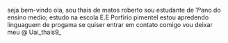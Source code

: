 seja bem-vindo
ola, sou thais de matos roberto
sou estudante de 1ºano do ensino medio;
estudo na escola E.E Porfirio pimentel
estou apredendo linguaguem de progama
se quiser entrar em contato comigo vou deixar meu @
Uai_thais9_
